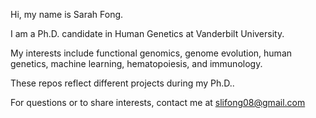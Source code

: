 Hi, my name is Sarah Fong.

I am a Ph.D. candidate in Human Genetics at Vanderbilt University. 

My interests include functional genomics, genome evolution, human genetics, machine learning, hematopoiesis, and immunology. 

These repos reflect different projects during my Ph.D..

For questions or to share interests, contact me at slifong08@gmail.com
